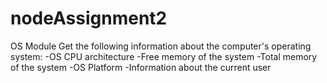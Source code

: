# nodeAssignment2
OS Module
Get the following information about the computer's operating system:
-OS CPU architecture
-Free memory of the system
-Total memory of the system
-OS Platform
-Information about the current user
